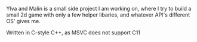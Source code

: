Ylva and Malin is a small side project I am working on,
where I try to build a small 2d game with only a few helper libaries,
and whatever API's different OS' gives me.

Written in C-style C++, as MSVC does not support C11

